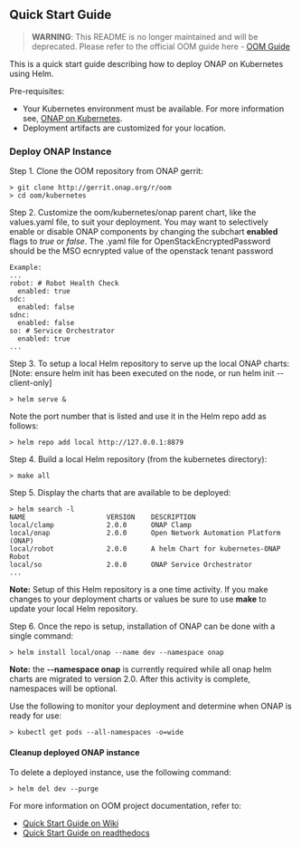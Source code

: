 ## **Quick Start Guide**

> **WARNING**: This README is no longer maintained and will be deprecated.
> Please refer to the official OOM guide here - [OOM Guide](https://docs.onap.org/projects/onap-oom/en/latest/sections/oom_project_description.html)


This is a quick start guide describing how to deploy ONAP on Kubernetes using Helm.

Pre-requisites:

-  Your Kubernetes environment must be available. For more information see, [ONAP on Kubernetes](https://wiki.onap.org/display/DW/ONAP+on+Kubernetes).
-  Deployment artifacts are customized for your location.


### **Deploy ONAP Instance**

Step 1. Clone the OOM repository from ONAP gerrit:

```
> git clone http://gerrit.onap.org/r/oom
> cd oom/kubernetes
```

Step 2. Customize the oom/kubernetes/onap parent chart, like the values.yaml file, to suit your deployment. You may want to selectively enable or disable ONAP components by changing the subchart **enabled** flags to *true* or *false*.  The .yaml file for OpenStackEncryptedPassword should be the MSO ecnrypted value of the openstack tenant password
```
Example:
...
robot: # Robot Health Check
  enabled: true
sdc:
  enabled: false
sdnc:
  enabled: false
so: # Service Orchestrator
  enabled: true
...
```
Step 3. To setup a local Helm repository to serve up the local ONAP charts:
        [Note: ensure helm init has been executed on the node, or run helm init --client-only]
```
> helm serve &
```
Note the port number that is listed and use it in the Helm repo add as follows:
```
> helm repo add local http://127.0.0.1:8879
```

Step 4. Build a local Helm repository (from the kubernetes directory):
```
> make all
```

Step 5. Display the charts that are available to be deployed:
```
> helm search -l
NAME                    VERSION    DESCRIPTION
local/clamp             2.0.0      ONAP Clamp
local/onap              2.0.0      Open Network Automation Platform (ONAP)
local/robot             2.0.0      A helm Chart for kubernetes-ONAP Robot
local/so                2.0.0      ONAP Service Orchestrator
...
```

**Note:**
Setup of this Helm repository is a one time activity. If you make changes to your deployment charts or values be sure to use **make** to update your local Helm repository.

Step 6. Once the repo is setup, installation of ONAP can be done with a single command:
```
> helm install local/onap --name dev --namespace onap
```
**Note:** the **--namespace onap** is currently required while all onap helm charts are migrated to version 2.0. After this activity is complete, namespaces will be optional.

Use the following to monitor your deployment and determine when ONAP is ready for use:
```
> kubectl get pods --all-namespaces -o=wide
```


#### **Cleanup deployed ONAP instance**

To delete a deployed instance, use the following command:
```
> helm del dev --purge
```



For more information on OOM project documentation, refer to:

 -  [Quick Start Guide on Wiki](https://wiki.onap.org/display/DW/ONAP+Operations+Manager+Project#ONAPOperationsManagerProject-QuickStartGuide)
 -  [Quick Start Guide on readthedocs](http://onap.readthedocs.io/en/latest/submodules/oom.git/docs/OOM%20Project%20Description/oom_project_description.html#quick-start-guide)
